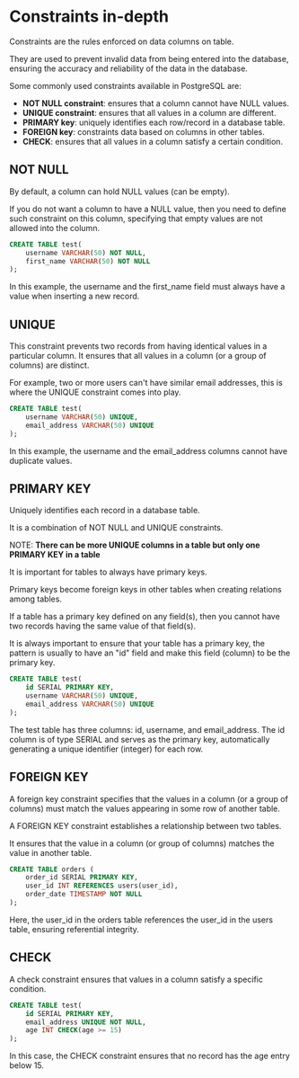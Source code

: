 # Constraints in-depth

Constraints are the rules enforced on data columns on table.

They are used to prevent invalid data from being entered into the database, ensuring the accuracy and reliability of
the data in the database.

Some commonly used constraints available in PostgreSQL are:

- **NOT NULL constraint**: ensures that a column cannot have NULL values.
- **UNIQUE constraint**: ensures that all values in a column are different.
- **PRIMARY key**: uniquely identifies each row/record in a database table.
- **FOREIGN key**: constraints data based on columns in other tables.
- **CHECK**: ensures that all values in a column satisfy a certain condition.

## NOT NULL

By default, a column can hold NULL values (can be empty).

If you do not want a column to have a NULL value, then you need to define such constraint on this column, specifying that
empty values are not allowed into the column.

```sql
CREATE TABLE test(
    username VARCHAR(50) NOT NULL,
    first_name VARCHAR(50) NOT NULL
);
```

In this example, the username and the first_name field must always have a value when inserting a new record.

## UNIQUE

This constraint prevents two records from having identical values in a particular column. It ensures that all values in a
column (or a group of columns) are distinct.

For example, two or more users can't have similar email addresses, this is where the UNIQUE constraint comes into play.

```sql
CREATE TABLE test(
    username VARCHAR(50) UNIQUE,
    email_address VARCHAR(50) UNIQUE
);
```

In this example, the username and the email_address columns cannot have duplicate values.

## PRIMARY KEY

Uniquely identifies each record in a database table.

It is a combination of NOT NULL and UNIQUE constraints.

NOTE: **There can be more UNIQUE columns in a table but only one PRIMARY KEY in a table**

It is important for tables to always have primary keys.

Primary keys become foreign keys in other tables when creating relations among tables.

If a table has a primary key defined on any field(s), then you cannot have two records having the same value of that field(s).

It is always important to ensure that your table has a primary key, the pattern is usually to have an "id" field and make
this field (column) to be the primary key.

```sql
CREATE TABLE test(
    id SERIAL PRIMARY KEY,
    username VARCHAR(50) UNIQUE,
    email_address VARCHAR(50) UNIQUE
);
```

The test table has three columns: id, username, and email_address. The id column is of type SERIAL and serves as the primary key,
automatically generating a unique identifier (integer) for each row.

## FOREIGN KEY

A foreign key constraint specifies that the values in a column (or a group of columns) must match the values appearing in some row of another table.

A FOREIGN KEY constraint establishes a relationship between two tables.

It ensures that the value in a column (or group of columns) matches the value in another table.

```sql
CREATE TABLE orders (
    order_id SERIAL PRIMARY KEY,
    user_id INT REFERENCES users(user_id),
    order_date TIMESTAMP NOT NULL
);
```

Here, the user_id in the orders table references the user_id in the users table, ensuring referential integrity.

## CHECK

A check constraint ensures that values in a column satisfy a specific condition.

```sql
CREATE TABLE test(
    id SERIAL PRIMARY KEY,
    email_address UNIQUE NOT NULL,
    age INT CHECK(age >= 15)
);
```

In this case, the CHECK constraint ensures that no record has the age entry below 15.
